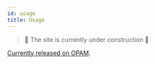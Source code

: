 ```yaml
---
id: usage
title: Usage
---
```


> 🚧 The site is currently under construction 🚧

[Currently released on OPAM](https://opam.ocaml.org/packages/rhythm/).
